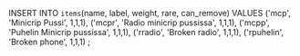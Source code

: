 INSERT INTO `items`(name, label, weight, rare, can_remove) VALUES
('mcp', 'Minicrip Pussi', 1,1,1),
('mcpr', 'Radio minicrip pussissa', 1,1,1),
('mcpp', 'Puhelin Minicrip pussissa', 1,1,1),
('rradio', 'Broken radio', 1,1,1),
('rpuhelin', 'Broken phone', 1,1,1)
;

